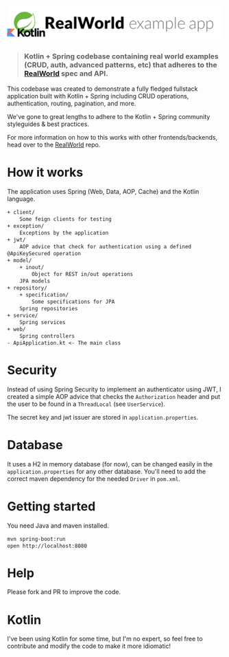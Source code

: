 # ![RealWorld Example App using Kotlin and Spring](logo.png)

> ### Kotlin + Spring codebase containing real world examples (CRUD, auth, advanced patterns, etc) that adheres to the [RealWorld](https://github.com/gothinkster/realworld-example-apps) spec and API.

This codebase was created to demonstrate a fully fledged fullstack application built with Kotlin + Spring including CRUD operations, authentication, routing, pagination, and more.

We've gone to great lengths to adhere to the Kotlin + Spring community styleguides & best practices.

For more information on how to this works with other frontends/backends, head over to the [RealWorld](https://github.com/gothinkster/realworld) repo.

# How it works

The application uses Spring (Web, Data, AOP, Cache) and the Kotlin language.

    + client/
        Some feign clients for testing
    + exception/
        Exceptions by the application
    + jwt/
        AOP advice that check for authentication using a defined @ApiKeySecured operation
    + model/
        + inout/
            Object for REST in/out operations
        JPA models
    + repository/
        + specification/
            Some specifications for JPA
        Spring repositories
    + service/
        Spring services
    + web/
        Spring controllers
    - ApiApplication.kt <- The main class

# Security

Instead of using Spring Security to implement an authenticator using JWT, I created a simple AOP advice that checks
the `Authorization` header and put the user to be found in a `ThreadLocal` (see `UserService`).

The secret key and jwt issuer are stored in `application.properties`.

# Database

It uses a H2 in memory database (for now), can be changed easily in the `application.properties` for any other database.
You'll need to add the correct maven dependency for the needed `Driver` in `pom.xml`.

# Getting started

You need Java and maven installed.

    mvn spring-boot:run
    open http://localhost:8080

# Help

Please fork and PR to improve the code.

# Kotlin

I've been using Kotlin for some time, but I'm no expert, so feel free to contribute and modify the code to make it more idiomatic!